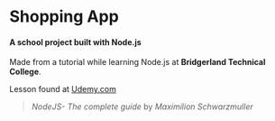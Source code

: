# Shopping App
#### A school project built with Node.js
Made from a tutorial while learning Node.js at **Bridgerland Technical College**.

Lesson found at [Udemy.com](https://www.udemy.com/home/my-courses/learning/)
> _NodeJS- The complete guide_ by _Maximilion Schwarzmuller_